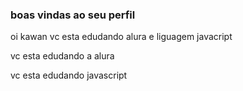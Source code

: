 ### boas vindas ao seu perfil ####

oi kawan vc esta edudando alura e liguagem javacript

vc esta edudando a alura

vc esta edudando javascript


